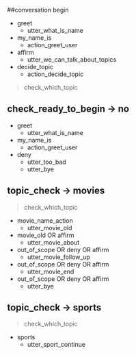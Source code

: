 ##conversation begin
* greet
    - utter_what_is_name
* my_name_is
    - action_greet_user
* affirm
    - utter_we_can_talk_about_topics
* decide_topic
    - action_decide_topic
> check_which_topic


## check_ready_to_begin -> no
* greet
    - utter_what_is_name
* my_name_is
    - action_greet_user
* deny
    - utter_too_bad
    - utter_bye

## topic_check -> movies
> check_which_topic
* movie_name_action
    - utter_movie_old
* movie_old OR affirm
    - utter_movie_about
* out_of_scope OR deny OR affirm
    - utter_movie_follow_up
* out_of_scope OR deny OR affirm
    - utter_movie_end
* out_of_scope OR deny OR affirm
    - utter_bye
    
## topic_check -> sports
> check_which_topic
* sports
    - utter_sport_continue